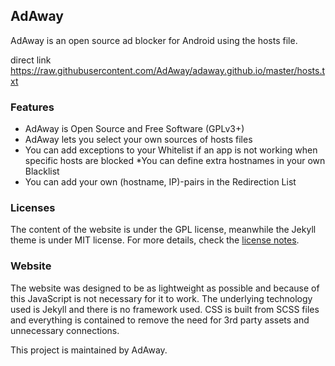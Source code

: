 ## AdAway
 
 AdAway is an open source ad blocker for Android using the hosts file.
 
 direct link https://raw.githubusercontent.com/AdAway/adaway.github.io/master/hosts.txt
 
 ### Features 
 
 * AdAway is Open Source and Free Software (GPLv3+)
 * AdAway lets you select your own sources of hosts files
 * You can add exceptions to your Whitelist if an app is not working when specific hosts are blocked
 *You can define extra hostnames in your own Blacklist
 * You can add your own (hostname, IP)-pairs in the Redirection List
 
 
 ### Licenses
 
 The content of the website is under the GPL license, meanwhile the Jekyll theme is under MIT license. For more details, check the [license notes](LICENSE.md).
 
 ### Website
 
 The website was designed to be as lightweight as possible and because of this JavaScript is not necessary for it to work. The underlying technology used is Jekyll and there is no framework used. CSS is built from SCSS files and everything is contained to remove the need for 3rd party assets and unnecessary connections.
 
 This project is maintained by AdAway.

